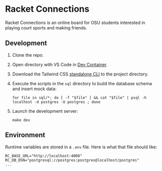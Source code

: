 # Racket Connections

Racket Connections is an online board for OSU students interested in playing court sports and making friends.

## Development

1. Clone the repo.

2. Open directory with VS Code in [Dev Container](https://code.visualstudio.com/docs/devcontainers/containers).

3. Download the Tailwind CSS [standalone CLI](https://tailwindcss.com/blog/standalone-cli) to the project directory.

4. Execute the scripts in the `sql` directory to build the database schema and insert mock data:
    
    `for file in sql/*; do [ -f "$file" ] && cat "$file" | psql -h localhost -d postgres -U postgres ; done`

5. Launch the development server:

    `make dev`

## Environment

Runtime variables are stored in a `.env` file. Here is what that file should like:

    RC_BASE_URL="http://localhost:4000"
    RC_DB_DSN="postgresql://postgres:postgres@localhost/postgres"
    ...
